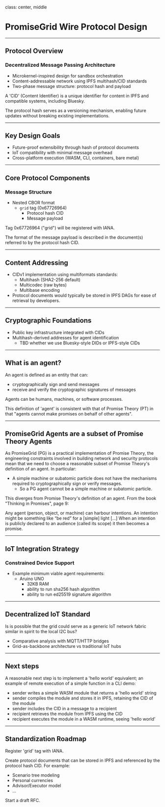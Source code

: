 class: center, middle

# PromiseGrid Wire Protocol Design 

---

## Protocol Overview
### Decentralized Message Passing Architecture
- Microkernel-inspired design for sandbox orchestration
- Content-addressable network using IPFS multihash/CID standards
- Two-phase message structure: protocol hash and payload

A 'CID' (Content Identifier) is a unique identifier for content in
IPFS and compatible systems, including Bluesky.  

The protocol hash serves as a versioning mechanism, enabling future
updates without breaking existing implementations.

---

## Key Design Goals
- Future-proof extensibility through hash of protocol documents
- IoT compatibility with minimal message overhead
- Cross-platform execution (WASM, CLI, containers, bare metal)

---

## Core Protocol Components
### Message Structure
- Nested CBOR format
  - `grid` tag (0x67726964)
    - Protocol hash CID
    - Message payload

Tag 0x67726964 ("grid") will be registered with IANA.

The format of the message payload is described in the document(s)
referred to by the protocol hash CID. 

---

## Content Addressing
- CIDv1 implementation using multiformats standards:
  - Multihash (SHA2-256 default)
  - Multicodec (raw bytes)
  - Multibase encoding
- Protocol documents would typically be stored in IPFS DAGs for ease
  of retrieval by developers.

---

## Cryptographic Foundations
- Public key infrastructure integrated with CIDs
- Multihash-derived addresses for agent identification
  - TBD whether we use Bluesky-style DIDs or IPFS-style CIDs

---

## What is an agent?

An agent is defined as an entity that can:

- cryptographically sign and send messages
- receive and verify the cryptographic signatures of messages

Agents can be humans, machines, or software processes.

This definition of 'agent' is consistent with that of Promise Theory
(PT) in that "agents cannot make promises on behalf of other agents".

---

## PromiseGrid Agents are a subset of Promise Theory Agents

As PromiseGrid (PG) is a practical implementation of Promise Theory,
the engineering constraints involved in building network and security
protocols mean that we need to choose a reasonable subset of Promise
Theory's definition of an agent.  In particular:

- A simple machine or subatomic particle does not have the mechanisms
  required to cryptographically sign or verify messages.
  - So a PG agent cannot be a simple machine or subatomic particle.

This diverges from Promise Theory's definition of an agent.  From the
book "Thinking in Promises", page 9:

  Any agent (person, object, or machine) can harbour intentions. An
  intention might be something like “be red” for a [simple] light
  [...] When an intention is publicly declared to an audience (called
  its scope) it then becomes a promise.

---

## IoT Integration Strategy
### Constrained Device Support
- Example minimum viable agent requirements:
  - Aruino UNO
    - 32KB RAM
    - ability to run sha256 hash algorithm
    - ability to run ed25519 signature algorithm

---

## Decentralized IoT Standard

Is is possible that the grid could serve as a generic IoT network
fabric similar in spirit to the local I2C bus?

- Comparative analysis with MQTT/HTTP bridges
- Grid-as-backbone architecture vs traditional IoT hubs

---

## Next steps

A reasonable next step is to implement a 'hello world' equivalent; an
example of remote execution of a simple function in a CLI demo:

- sender writes a simple WASM module that returns a 'hello world' string
- sender compiles the module and stores it in IPFS, retaining the CID
  of  the module
- sender includes the CID in a message to a recipient
- recipient retrieves the module from IPFS using the CID
- recipient executes the module in a WASM runtime, seeing 'hello world'

---

## Standardization Roadmap

Register 'grid' tag with IANA.

Create protocol documents that can be stored in IPFS and referenced by
the protocol hash CID.  For example:

- Scenario tree modeling
- Personal currencies
- Advisor/Executor model
- ...

Start a draft RFC.
